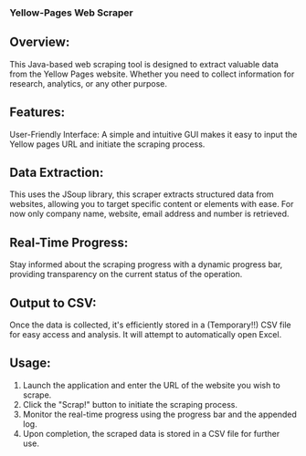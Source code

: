 ### Yellow-Pages Web Scraper

## Overview:
This Java-based web scraping tool is designed to extract valuable data from the Yellow Pages website. Whether you need to collect information for research, analytics, or any other purpose.

## Features:
User-Friendly Interface: A simple and intuitive GUI makes it easy to input the Yellow pages URL and initiate the scraping process.

## Data Extraction: 
This uses the JSoup library, this scraper extracts structured data from websites, allowing you to target specific content or elements with ease. For now only company name, website, email address and number is retrieved.

## Real-Time Progress:
Stay informed about the scraping progress with a dynamic progress bar, providing transparency on the current status of the operation.

## Output to CSV: 
Once the data is collected, it's efficiently stored in a (Temporary!!) CSV file for easy access and analysis. It will attempt to automatically open Excel.

## Usage:
1) Launch the application and enter the URL of the website you wish to scrape.
2) Click the "Scrap!" button to initiate the scraping process.
3) Monitor the real-time progress using the progress bar and the appended log.
4) Upon completion, the scraped data is stored in a CSV file for further use.